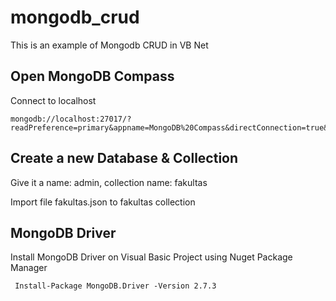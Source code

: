 # mongodb_crud
This is an example of Mongodb CRUD in VB Net

## Open MongoDB Compass
Connect to localhost

    mongodb://localhost:27017/?readPreference=primary&appname=MongoDB%20Compass&directConnection=true&ssl=false
    
## Create a new Database & Collection
Give it a name: admin, collection name: fakultas

Import file fakultas.json to fakultas collection

## MongoDB Driver
Install MongoDB Driver on Visual Basic Project using Nuget Package Manager

     Install-Package MongoDB.Driver -Version 2.7.3
